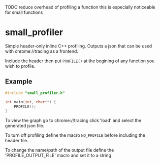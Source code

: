 TODO reduce overhead of profiling a function
this is especially noticeable for small functions

# small_profiler
Simple header-only inline C++ profiling. Outputs a json that can be used with chrome://tracing as a frontend.

Include the header then put `PROFILE()` at the begining of any function you wish to profile.

## Example
```cpp
#include "small_profiler.h"

int main(int, char**) {
    PROFILE();
}
```

To view the graph go to chrome://tracing click 'load' and select the generated json file.

To turn off profiling define the macro `NO_PROFILE` before including the header file.

To change the name/path of the output file define the 'PROFILE_OUTPUT_FILE' macro and set it to a string
